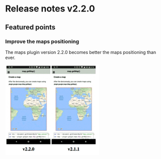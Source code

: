# Release notes v2.2.0

Featured points
------------------------------------------------------------------------

### Improve the maps positioning

The maps plugin version 2.2.0 becomes better the maps positioning than ever.

![](scroll.gif)

#
